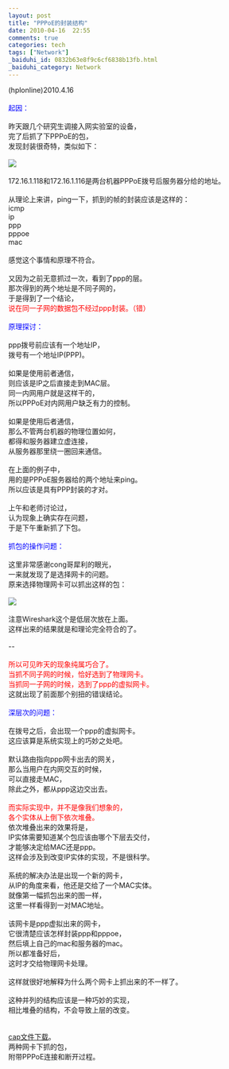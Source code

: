 ```yaml
---
layout: post
title: "PPPoE的封装结构"
date: 2010-04-16  22:55
comments: true
categories: tech
tags: ["Network"]
_baiduhi_id: 0832b63e8f9c6cf6838b13fb.html
_baiduhi_category: Network
---
```


(hplonline)2010.4.16<br/><br/><font color="#0000ff">起因：</font><br/><br/>
昨天跟几个研究生调接入网实验室的设备，<br/>
完了后抓了下PPPoE的包，<br/>
发现封装很奇特，类似如下：<br/><br/><span><img border="0" class="blogimg" small="0" src="http://hiphotos.baidu.com/hplonline/pic/item/1dd98d44a409f17b530ffe77.jpg"/></span><br/><br/>
172.16.1.118和172.16.1.116是两台机器PPPoE拨号后服务器分给的地址。<br/><br/>
从理论上来讲，ping一下，抓到的帧的封装应该是这样的：<br/>
icmp<br/>
ip<br/>
ppp<br/>
pppoe<br/>
mac<br/><br/>
感觉这个事情和原理不符合。<br/><br/>
又因为之前无意抓过一次，看到了ppp的层。<br/>
那次得到的两个地址是不同子网的，<br/>
于是得到了一个结论，<br/><font color="#ff0000">说在同一子网的数据包不经过ppp封装。（错）</font><br/><br/><font color="#0000ff">原理探讨：</font><br/><br/>
ppp拨号前应该有一个地址IP，<br/>
拨号有一个地址IP(PPP)。<br/><br/>
如果是使用前者通信，<br/>
则应该是IP之后直接走到MAC层。<br/>
同一内网用户就是这样干的，<br/>
所以PPPoE对内网用户缺乏有力的控制。<br/><br/>
如果是使用后者通信，<br/>
那么不管两台机器的物理位置如何，<br/>
都得和服务器建立虚连接，<br/>
从服务器那里绕一圈回来通信。<br/><br/>
在上面的例子中，<br/>
用的是PPPoE服务器给的两个地址来ping。<br/>
所以应该是具有PPP封装的才对。<br/><br/>
上午和老师讨论过，<br/>
认为现象上确实存在问题，<br/>
于是下午重新抓了下包。<br/><font color="#0000ff"><br/>
抓包的操作问题：</font><br/><br/>
这里非常感谢cong哥犀利的眼光，<br/>
一来就发现了是选择网卡的问题。<br/>
原来选择物理网卡可以抓出这样的包：<br/><br/><span><img border="0" class="blogimg" small="0" src="http://hiphotos.baidu.com/hplonline/pic/item/9361ac1e1e2416284334177d.jpg"/></span><br/><br/>
注意Wireshark这个是低层次放在上面。<br/>
这样出来的结果就是和理论完全符合的了。<br/><br/>
--<br/><font color="#ff0000"><br/>
所以可见昨天的现象纯属巧合了。<br/>
当抓不同子网的时候，恰好选到了物理网卡。<br/>
当抓同一子网的时候，选到了ppp的虚拟网卡。</font><br/>
这就出现了前面那个别扭的错误结论。<br/><br/><font color="#0000ff">深层次的问题：</font><br/><br/>
在拨号之后，会出现一个ppp的虚拟网卡。<br/>
这应该算是系统实现上的巧妙之处吧。<br/><br/>
默认路由指向ppp网卡出去的网关，<br/>
那么当用户在内网交互的时候，<br/>
可以直接走MAC，<br/>
除此之外，都从ppp这边交出去。<br/><br/><font color="#ff0000">而实际实现中，并不是像我们想象的，<br/>
各个实体从上倒下依次堆叠。</font><br/>
依次堆叠出来的效果将是，<br/>
IP实体需要知道某个包应该由哪个下层去交付，<br/>
才能够决定给MAC还是ppp。<br/>
这样会涉及到改变IP实体的实现，不是很科学。<br/><br/>
系统的解决办法是出现一个新的网卡，<br/>
从IP的角度来看，他还是交给了一个MAC实体。<br/>
就像第一幅抓包出来的图一样，<br/>
这里一样看得到一对MAC地址。<br/><br/>
该网卡是ppp虚拟出来的网卡，<br/>
它很清楚应该怎样封装ppp和pppoe，<br/>
然后填上自己的mac和服务器的mac。<br/>
所以都准备好后，<br/>
这时才交给物理网卡处理。<br/><br/>
这样就很好地解释为什么两个网卡上抓出来的不一样了。<br/><br/>
这种并列的结构应该是一种巧妙的实现，<br/>
相比堆叠的结构，不会导致上层的改变。<br/><br/><br/><a href="http://www.box.net/shared/tqcmas9rag" target="_blank">cap文件下载</a>。<br/>
两种网卡下抓的包，<br/>
附带PPPoE连接和断开过程。<br/><br/><br/><br/><br/><br/>
